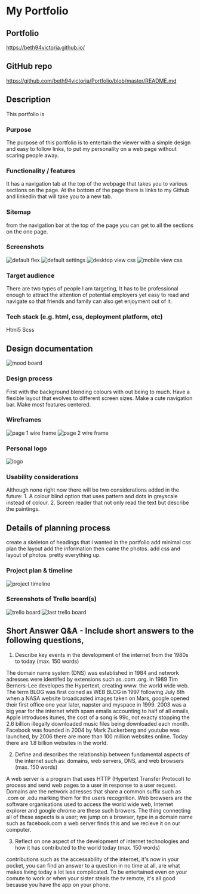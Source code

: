 # My Portfolio

## Portfolio
https://beth94victoria.github.io/

##  GitHub repo
https://github.com/beth94victoria/Portfolio/blob/master/README.md

## Description
This portfolio is
### Purpose
The purpose of this portfolio is to entertain the viewer with a simple design and easy to follow links, to put my personality on a web page without scaring people away.
### Functionality / features
It has a navigation tab at the top of the webpage that takes you to various sections on the page. At the bottom of the page there is links to my Github and linkedin that will take you to a new tab. 
### Sitemap

from the navigation bar at the top of the page you can get to all the sections on the one page. 

### Screenshots
![default flex](./img/default-flex.png)
![default settings](./img/default-settings.png)
![desktop view css](./desktop-view.png)
![mobile view css](./img/mobile-view.png)

### Target audience
There are two types of people I am targeting, It has to be professional enough to attract the attention of potential employers yet easy to read and navigate so that friends and family can also get enjoyment out of it.
### Tech stack (e.g. html, css, deployment platform, etc)
Html5
Scss

## Design documentation

![mood board](./img/mood-board.png)

### Design process
First with the background blending colours with out being to much. 
Have a flexible layout that evolves to different screen sizes.
Make a cute navigation bar.
Make most features centered. 

### Wireframes
![page 1 wire frame](./img/p1wireframe.jpg)
![page 2 wire frame](./img/p2wireframe.jpg)

### Personal logo 
![logo](./img/logo.png)

### Usability considerations
Although none right now there will be two considerations added in the future:
    1. A colour blind option that uses pattern and dots in greyscale instead of colour.
    2. Screen reader that not only read the text but describe the paintings.

## Details of planning process
create a skeleton of headings that i wanted in the portfolio
add minimal css
plan the layout 
add the information
then came the photos.
add css and layout of photos. 
pretty everything up. 


### Project plan & timeline
![project timeline](./img/timeline.jpg)

### Screenshots of Trello board(s)
![trello board](./img/First-trello.png)
![last trello board](./img/trello.png)

## Short Answer Q&A - Include short answers to the following questions,
1. Describe key events in the development of the internet from the 1980s to today (max. 150 words)

The domain name system (DNS) was established in 1984 and network adresses were identifed by extensions such as .com .org. In 1989 Tim Berners-Lee developes the Hypertext, creating www. the world wide web. The term BLOG was first coined as WEB BLOG in 1997 following July 8th when a NASA website broadcasted images taken on Mars, google opened their first office one year later, napster and myspace in 1999. 
2003 was a big year for the internet whith spam emails accounting to half of all emails, Apple introduces itunes, the cost of a song is 99c, not exacty stopping the 2.6 billion illegally downloaded music files being downloaded each month. Facebook was founded in 2004 by Mark Zuckerberg and youtube was launched, by 2006 there are more than 100 million websites online. Today there are 1.8 billion websites in the world. 

2.  Define and describes the relationship between fundamental aspects of the internet such as: domains, web servers, DNS, and web browsers (max. 150 words)

A web server is a program that uses HTTP (Hypertext Transfer Protocol) to process and send web pages to a user in response to a user request. Domains are the network adresses that share a common suffix such as .com or .edu marking them for the users recognition. Web browsers are the software organisations used to access the world wide web, Internet explorer and google chrome are these such browers. The thing connecting all of these aspects is a user; we jump on a browser, type in a domain name such as facebook.com a web server finds this and we recieve it on our computer. 

3.  Reflect on one aspect of the development of internet technologies and how it has contributed to the world today (max. 150 words)

contributions such as the accessability of the internet, it's now in your pocket, you can find an answer to a question in no time at all, are what makes living today a lot less complicated. To be entertained even on your comute to work or when your sister steals the tv remote, it's all good because you have the app on your phone.  